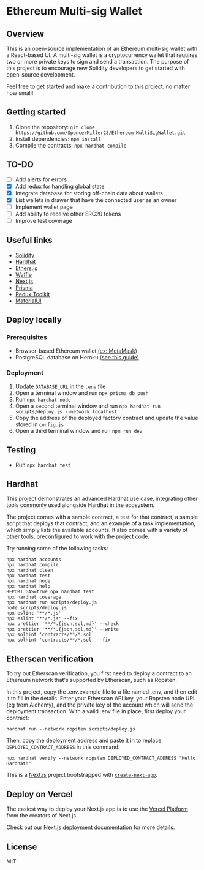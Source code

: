 # Ethereum Multi-sig Wallet

## Overview

This is an open-source implementation of an Ethereum multi-sig wallet with a React-based UI. A multi-sig wallet is a cryptocurrency wallet that requires two or more private keys to sign and send a transaction. The purpose of this project is to encourage new Solidity developers to get started with open-source development.

Feel free to get started and make a contribution to this project, no matter how small!

## Getting started

1) Clone the repository: `git clone https://github.com/SpencerMiller23/Ethereum-MultiSigWallet.git`
2) Install dependencies: `npm install`
3) Compile the contracts: `npx hardhat compile`

## TO-DO

- [ ] Add alerts for errors
- [x] Add redux for handling global state
- [x] Integrate database for storing off-chain data about wallets
- [x] List wallets in drawer that have the connected user as an owner
- [ ] Implement wallet page
- [ ] Add ability to receive other ERC20 tokens
- [ ] Improve test coverage

## Useful links

- [Solidity](https://docs.soliditylang.org/en/v0.8.11/)
- [Hardhat](https://hardhat.org/)
- [Ethers.js](https://docs.ethers.io/v5/)
- [Waffle](https://ethereum-waffle.readthedocs.io/en/latest/)
- [Next.js](https://nextjs.org/)
- [Prisma](https://www.prisma.io/docs/)
- [Redux Toolkit](https://redux-toolkit.js.org/usage/usage-guide)
- [MaterialUI](https://mui.com/getting-started/installation/)

## Deploy locally

### Prerequisites
- Browser-based Ethereum wallet [(ex: MetaMask)](https://metamask.io/)
- PostgreSQL database on Heroku [(see this guide)](https://dev.to/prisma/how-to-setup-a-free-postgresql-database-on-heroku-1dc1)

### Deployment
1) Update `DATABASE_URL` in the `.env` file
2) Open a terminal window and run `npx prisma db push`
3) Run `npx hardhat node`
4) Open a second terminal window and run `npx hardhat run scripts/deploy.js --network localhost`
5) Copy the address of the deployed factory contract and update the value stored in `config.js`
6) Open a third terminal window and run `npm run dev`

## Testing

- Run `npx hardhat test`

## Hardhat

This project demonstrates an advanced Hardhat use case, integrating other tools commonly used alongside Hardhat in the ecosystem.

The project comes with a sample contract, a test for that contract, a sample script that deploys that contract, and an example of a task implementation, which simply lists the available accounts. It also comes with a variety of other tools, preconfigured to work with the project code.

Try running some of the following tasks:

```shell
npx hardhat accounts
npx hardhat compile
npx hardhat clean
npx hardhat test
npx hardhat node
npx hardhat help
REPORT_GAS=true npx hardhat test
npx hardhat coverage
npx hardhat run scripts/deploy.js
node scripts/deploy.js
npx eslint '**/*.js'
npx eslint '**/*.js' --fix
npx prettier '**/*.{json,sol,md}' --check
npx prettier '**/*.{json,sol,md}' --write
npx solhint 'contracts/**/*.sol'
npx solhint 'contracts/**/*.sol' --fix
```

## Etherscan verification

To try out Etherscan verification, you first need to deploy a contract to an Ethereum network that's supported by Etherscan, such as Ropsten.

In this project, copy the .env.example file to a file named .env, and then edit it to fill in the details. Enter your Etherscan API key, your Ropsten node URL (eg from Alchemy), and the private key of the account which will send the deployment transaction. With a valid .env file in place, first deploy your contract:

```shell
hardhat run --network ropsten scripts/deploy.js
```

Then, copy the deployment address and paste it in to replace `DEPLOYED_CONTRACT_ADDRESS` in this command:

```shell
npx hardhat verify --network ropsten DEPLOYED_CONTRACT_ADDRESS "Hello, Hardhat!"
```

This is a [Next.js](https://nextjs.org/) project bootstrapped with [`create-next-app`](https://github.com/vercel/next.js/tree/canary/packages/create-next-app).

## Deploy on Vercel

The easiest way to deploy your Next.js app is to use the [Vercel Platform](https://vercel.com/new?utm_medium=default-template&filter=next.js&utm_source=create-next-app&utm_campaign=create-next-app-readme) from the creators of Next.js.

Check out our [Next.js deployment documentation](https://nextjs.org/docs/deployment) for more details.

## License

MIT